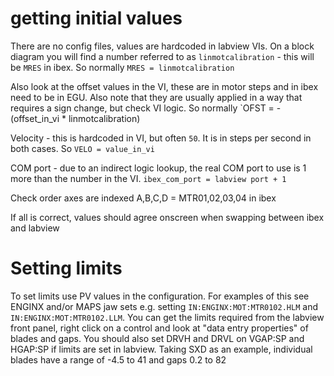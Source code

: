 # getting initial values

There are no config files, values are hardcoded in labview VIs. On a block diagram you will find a number referred to as `linmotcalibration` - this will be `MRES` in ibex. So normally `MRES = linmotcalibration`

Also look at the offset values in the VI, these are in motor steps and in ibex need to be in EGU. Also note that they are usually applied in a way that requires a sign change, but check VI logic. So normally `OFST = -(offset_in_vi *  linmotcalibration)

Velocity - this is hardcoded in VI, but often `50`. It is in steps per second in both cases. So `VELO = value_in_vi` 
 
COM port - due to an indirect logic lookup, the real COM port to use is 1 more than the number in the VI. `ibex_com_port = labview port + 1`

Check order axes are indexed A,B,C,D = MTR01,02,03,04 in ibex 

If all is correct, values should agree onscreen when swapping between ibex and labview

# Setting limits

To set limits use PV values in the configuration. For examples of this see ENGINX and/or MAPS jaw sets e.g. setting `IN:ENGINX:MOT:MTR0102.HLM` and `IN:ENGINX:MOT:MTR0102.LLM`. You can get the limits required from the labview front panel, right click on a control and look at "data entry properties" of blades and gaps. You should also set DRVH and DRVL on VGAP:SP and HGAP:SP if limits are set in labview. Taking SXD as an example, individual blades have a range of -4.5 to 41 and gaps 0.2 to 82


  